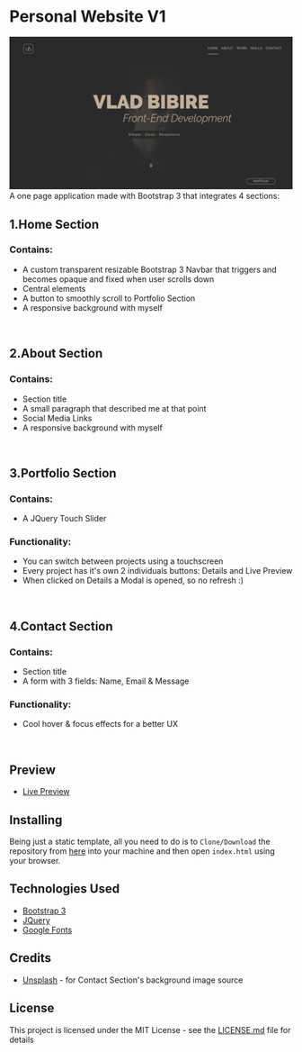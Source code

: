 # Personal Website V1
![](preview.jpg)
A one page application made with Bootstrap 3 that integrates 4 sections:

## 1.Home Section
### Contains:
* A custom transparent resizable Bootstrap 3 Navbar that triggers and becomes opaque and fixed when user scrolls down
* Central elements
* A button to smoothly scroll to Portfolio Section
* A responsive background with myself  

<br>

## 2.About Section
### Contains:
* Section title
* A small paragraph that described me at that point
* Social Media Links
* A responsive background with myself

<br>

## 3.Portfolio Section
### Contains:
* A JQuery Touch Slider
### Functionality:
* You can switch between projects using a touchscreen
* Every project has it's own 2 individuals buttons: Details and Live Preview
* When clicked on Details a Modal is opened, so no refresh :)

<br>

## 4.Contact Section
### Contains:
* Section title
* A form with 3 fields: Name, Email & Message
### Functionality:
* Cool hover & focus effects for a better UX

<br>

## Preview
* [Live Preview](https://vladb.uk/PersonalWebsiteV1)

## Installing
Being just a static template, all you need to do is to `Clone/Download` the repository
from [here](https://github.com/vladbbr/PersonalWebsiteV1) into your machine and then open `index.html` using your browser.

## Technologies Used
* [Bootstrap 3](https://getbootstrap.com/docs/3.3/)
* [JQuery](https://jquery.com/)
* [Google Fonts](https://fonts.google.com/)

## Credits
* [Unsplash](https://unsplash.com/) - for Contact Section's background image source

## License
This project is licensed under the MIT License - see the [LICENSE.md](LICENSE.md) file for details
